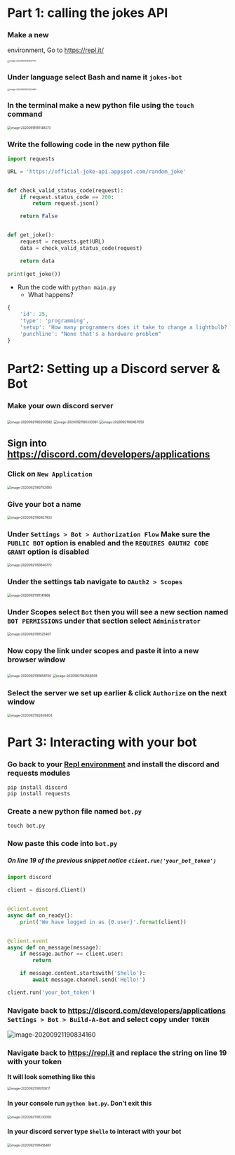 # Part 1: calling the jokes API

### Make a new 

 environment, Go to https://repl.it/

<img src="notes.assets/image-20200919180927141.png" alt="image-20200919180927141" style="zoom: 33%;" />

### Under language select Bash and name it `jokes-bot`

<img src="notes.assets/image-20200919181233484.png" alt="image-20200919181233484" style="zoom: 33%;" />

### In the terminal make a new python file using the `touch` command 

<img src="notes.assets/image-20200919181149273.png" alt="image-20200919181149273" style="zoom: 50%;" />



### Write the following code in the new python file

```python
import requests

URL = 'https://official-joke-api.appspot.com/random_joke'


def check_valid_status_code(request):
    if request.status_code == 200:
        return request.json()

    return False


def get_joke():
    request = requests.get(URL)
    data = check_valid_status_code(request)

    return data
  
print(get_joke())
```

- Run the code with `python main.py`
  - What happens? 



```javascript
{
    'id': 25,
    'type': 'programming', 
    'setup': 'How many programmers does it take to change a lightbulb?',
    'punchline': "None that's a hardware problem"
}
```



# Part2: Setting up a Discord server & Bot 

### Make your own discord server

<img src="notes.assets/image-20200921180200582.png" alt="image-20200921180200582" style="zoom:50%;" />

<img src="notes.assets/image-20200921180333361.png" alt="image-20200921180333361" style="zoom:50%;" />

<img src="notes.assets/image-20200921180457050.png" alt="image-20200921180457050" style="zoom:50%;" />

## Sign into https://discord.com/developers/applications

### Click on `New Application`

<img src="notes.assets/image-20200921180752493.png" alt="image-20200921180752493" style="zoom:50%;" />

### Give your bot a name 

<img src="notes.assets/image-20200921180927933.png" alt="image-20200921180927933" style="zoom:50%;" />

### Under `Settings > Bot > Authorization Flow` Make sure the `PUBLIC BOT` option is enabled and the `REQUIRES OAUTH2 CODE GRANT` option is disabled

<img src="notes.assets/image-20200921183640772.png" alt="image-20200921183640772" style="zoom:50%;" />

### Under the settings tab navigate to `OAuth2 > Scopes`

<img src="notes.assets/image-20200921181141866.png" alt="image-20200921181141866" style="zoom:50%;" />

### Under Scopes select `Bot` then you will see a new section named `BOT PERMISSIONS` under that section select `Administrator`

<img src="notes.assets/image-20200921181525407.png" alt="image-20200921181525407" style="zoom:50%;" />

### Now copy the link under scopes and paste it into a new browser window 

<img src="notes.assets/image-20200921181658740.png" alt="image-20200921181658740" style="zoom:50%;" />

<img src="notes.assets/image-20200921182558508.png" alt="image-20200921182558508" style="zoom:50%;" />

### Select the server we set up earlier & click `Authorize` on the next window

<img src="notes.assets/image-20200921182849404.png" alt="image-20200921182849404" style="zoom:50%;" />

# Part 3: Interacting with your bot

### Go back to your [Repl environment](https://repl.it/) and install the discord and requests modules

```
pip install discord
pip install requests
```

 ### Create a new python file named `bot.py`

`touch bot.py`

### Now paste this code into `bot.py`

##### On line 19 of the previous snippet notice `client.run('your_bot_token')	`

```python
import discord

client = discord.Client()


@client.event
async def on_ready():
    print('We have logged in as {0.user}'.format(client))


@client.event
async def on_message(message):
    if message.author == client.user:
        return

    if message.content.startswith('$hello'):
        await message.channel.send('Hello!')

client.run('your_bot_token')	
```



### Navigate back to https://discord.com/developers/applications `Settings > Bot > Build-A-Bot` and select copy under `TOKEN`

![image-20200921190834160](notes.assets/image-20200921190834160.png)

### Navigate back to https://repl.it and replace the string on line 19 with your token

**It will look something like this**

<img src="notes.assets/image-20200921191010817.png" alt="image-20200921191010817" style="zoom:50%;" />

#### In your console run `python bot.py`. Don't exit this

<img src="notes.assets/image-20200921191230050.png" alt="image-20200921191230050" style="zoom:50%;" />

#### In your discord server type `$hello` to interact with your bot

<img src="notes.assets/image-20200921191456487.png" alt="image-20200921191456487" style="zoom:50%;" />
